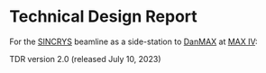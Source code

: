 # Technical Design Report

For the [SINCRYS](https://www.maxiv.lu.se/beamlines-accelerators/beamlines/danmax/experimental-station/sincrys/) beamline as a side-station to [DanMAX](https://www.maxiv.lu.se/beamlines-accelerators/beamlines/danmax/) at [MAX IV](https://www.maxiv.lu.se/):

TDR version 2.0 (released July 10, 2023)
